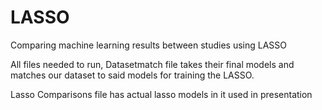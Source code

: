 # LASSO
Comparing machine learning results between studies using LASSO

All files needed to run, 
Datasetmatch file takes their final models and matches our dataset to said models for training the LASSO.

Lasso Comparisons file has actual lasso models in it used in presentation

